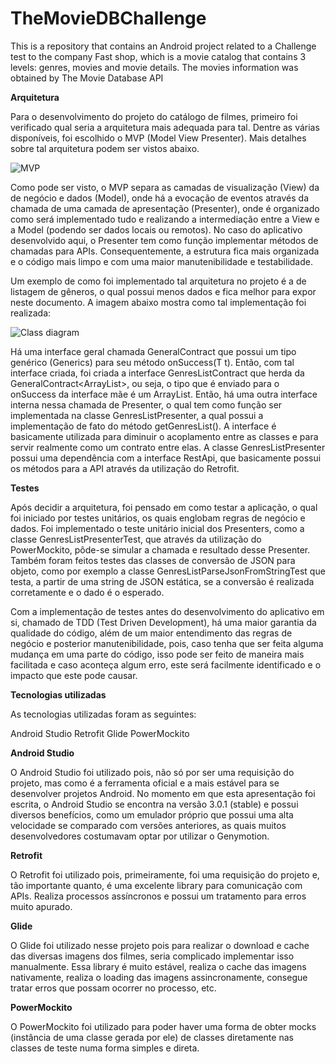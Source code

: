 # TheMovieDBChallenge
This is a repository that contains an Android project related to a Challenge test to the company Fast shop, which is a movie catalog that contains 3 levels: genres, movies and movie details. The movies information was obtained by The Movie Database API

**Arquitetura**

Para o desenvolvimento do projeto do catálogo de filmes, primeiro foi verificado qual seria a arquitetura mais adequada para tal. Dentre as várias disponíveis, foi escolhido o MVP (Model View Presenter). Mais detalhes sobre tal arquitetura podem ser vistos abaixo.

![MVP](https://ibb.co/jG8iCw)

Como pode ser visto, o MVP separa as camadas de visualização (View) da de negócio e dados (Model), onde há a evocação de eventos através da chamada de uma camada de apresentação (Presenter), onde é organizado como será implementado tudo e realizando a intermediação entre a View e a Model (podendo ser dados locais ou remotos). No caso do aplicativo desenvolvido aqui, o Presenter tem como função implementar métodos de chamadas para APIs.
Consequentemente, a estrutura fica mais organizada e o código mais limpo e com uma maior manutenibilidade e testabilidade.

Um exemplo de como foi implementado tal arquitetura no projeto é a de listagem de gêneros, o qual possui menos dados e fica melhor para expor neste documento. A imagem abaixo mostra como tal implementação foi realizada:

![Class diagram](https://ibb.co/huO5QG)

Há uma interface geral chamada GeneralContract<T> que possui um tipo genérico (Generics) para seu método onSuccess(T t). Então, com tal interface criada, foi criada a interface GenresListContract que herda da GeneralContract<ArrayList<Genre>>, ou seja, o tipo que é enviado para o onSuccess da interface mãe é um ArrayList<Genre>. Então, há uma outra interface interna nessa chamada de Presenter, o qual tem como função ser implementada na classe GenresListPresenter, a qual possui a implementação de fato do método getGenresList(). A interface é basicamente utilizada para diminuir o acoplamento entre as classes e para servir realmente como um contrato entre elas. A classe GenresListPresenter possui uma dependência com a interface RestApi, que basicamente possui os métodos para a API através da utilização do Retrofit.

**Testes**

Após decidir a arquitetura, foi pensado em como testar a aplicação, o qual foi iniciado por testes unitários, os quais englobam regras de negócio e dados. Foi implementado o teste unitário inicial dos Presenters, como a classe GenresListPresenterTest, que através da utilização do PowerMockito, pôde-se simular a chamada e resultado desse Presenter. Também foram feitos testes das classes de conversão de JSON para objeto, como por exemplo a classe GenresListParseJsonFromStringTest que testa, a partir de uma string de JSON estática, se a conversão é realizada corretamente e o dado é o esperado.

Com a implementação de testes antes do desenvolvimento do aplicativo em si, chamado de TDD (Test Driven Development), há uma maior garantia da qualidade do código, além de um maior entendimento das regras de negócio e posterior manutenibilidade, pois, caso tenha que ser feita alguma mudança em uma parte do código, isso pode ser feito de maneira mais facilitada e caso aconteça algum erro, este será facilmente identificado e o impacto que este pode causar.


**Tecnologias utilizadas**

As tecnologias utilizadas foram as seguintes:

Android Studio
Retrofit
Glide
PowerMockito


**Android Studio**

O Android Studio foi utilizado pois, não só por ser uma requisição do projeto, mas como é a ferramenta oficial e a mais estável para se desenvolver projetos Android. No momento em que esta apresentação foi escrita, o Android Studio se encontra na versão 3.0.1 (stable) e possui diversos benefícios, como um emulador próprio que possui uma alta velocidade se comparado com versões anteriores, as quais muitos desenvolvedores costumavam optar por utilizar o Genymotion.


**Retrofit**

O Retrofit foi utilizado pois, primeiramente, foi uma requisição do projeto e, tão importante quanto, é uma excelente library para comunicação com APIs. Realiza processos assíncronos e possui um tratamento para erros muito apurado.

**Glide**

O Glide foi utilizado nesse projeto pois para realizar o download e cache das diversas imagens dos filmes, seria complicado implementar isso manualmente. Essa library é muito estável, realiza o cache das imagens nativamente, realiza o loading das imagens assincronamente, consegue tratar erros que possam ocorrer no processo, etc.

**PowerMockito**

O PowerMockito foi utilizado para poder haver uma forma de obter mocks (instância de uma classe gerada por ele) de classes diretamente nas classes de teste numa forma simples e direta.
